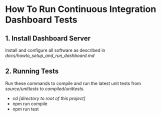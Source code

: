 # How To Run Continuous Integration Dashboard Tests

## 1. Install Dashboard Server
Install and configure all software as described in *docs/howto_setup_and_run_dashboard.md*


## 2. Running Tests
Run these commands to compile and run the latest unit tests from *source/unittests* to *compiled/unittests*.

* cd *[directory to root of this project]*
* npm run compile
* npm run test